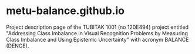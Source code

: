 # metu-balance.github.io

Project description page of the TUBITAK 1001 (no 120E494) project entitled "Addressing Class Imbalance in Visual Recognition Problems by Measuring Class Imbalance and Using Epistemic Uncertainty" with acronym BALANCE (DENGE).
